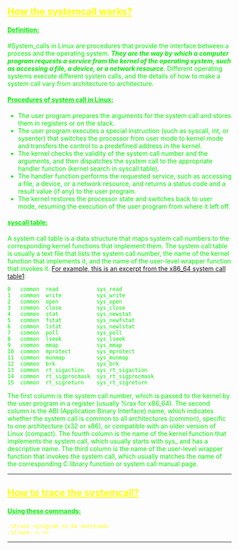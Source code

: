 ## <font color="yellow"><u>How the systemcall works?</u></f>

#### <font color="green0"><u>Definition:</u></f>

#System_calls in Linux are procedures that provide the interface between a process and the operating system. ***They are the way by which a computer program requests a service from the kernel of the operating system, such as accessing a file, a device, or a network resource***. Different operating systems execute different system calls, and the details of how to make a system call vary from architecture to architecture.
#### <font color="green0"><u>Procedures of system call in Linux:</u></f>

- The user program prepares the arguments for the system call and stores them in registers or on the stack.
- The user program executes a special instruction (such as syscall, int, or sysenter) that switches the processor from user mode to kernel mode and transfers the control to a predefined address in the kernel.
- The kernel checks the validity of the system call number and the arguments, and then dispatches the system call to the appropriate handler function (kernel search in syscall table).
- The handler function performs the requested service, such as accessing a file, a device, or a network resource, and returns a status code and a result value (if any) to the user program.
- The kernel restores the processor state and switches back to user mode, resuming the execution of the user program from where it left off.
#### <font color="green0"><u>syscall table:</u></f>

A system call table is a data structure that maps system call numbers to the corresponding kernel functions that implement them. The system call table is usually a text file that lists the system call number, the name of the kernel function that implements it, and the name of the user-level wrapper function that invokes it. [For example, this is an excerpt from the x86_64 system call table](https://blog.rchapman.org/posts/Linux_System_Call_Table_for_x86_64/)[1](https://blog.rchapman.org/posts/Linux_System_Call_Table_for_x86_64/):

```
0	common	read			sys_read
1	common	write			sys_write
2	common	open			sys_open
3	common	close			sys_close
4	common	stat			sys_newstat
5	common	fstat			sys_newfstat
6	common	lstat			sys_newlstat
7	common	poll			sys_poll
8	common	lseek			sys_lseek
9	common	mmap			sys_mmap
10	common	mprotect		sys_mprotect
11	common	munmap			sys_munmap
12	common	brk			    sys_brk
13	common	rt_sigaction	sys_rt_sigaction
14	common	rt_sigprocmask	sys_rt_sigprocmask
15	common	rt_sigreturn	sys_rt_sigreturn
```

The first column is the system call number, which is passed to the kernel by the user program in a register (usually %rax for x86_64). The second column is the ABI (Application Binary Interface) name, which indicates whether the system call is common to all architectures (common), specific to one architecture (x32 or x86), or compatible with an older version of Linux (compact). The fourth column is the name of the kernel function that implements the system call, which usually starts with sys_ and has a descriptive name. The third column is the name of the user-level wrapper function that invokes the system call, which usually matches the name of the corresponding C library function or system call manual page.

---
## <font color="yellow"><u>How to trace the systemcall?</u></f>

#### <font color="green0"><u>Using these commands:</u></font>
	.strace <program to be exectued>
	.strace -c <>

---









